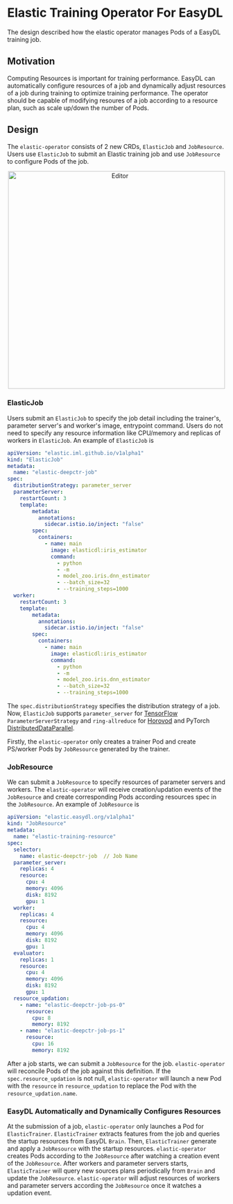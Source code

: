 # Elastic Training Operator For EasyDL

The design described how the elastic operator manages Pods of a EasyDL
training job.

## Motivation

Computing Resources is important for training performance. EasyDL can
automatically configure resources of a job and dynamically adjust
resources of a job during training to optimize training performance.
The operator should be capable of modifying resoures of a job according
to a resource plan, such as scale up/down the number of Pods.

## Design

The `elastic-operator` consists of 2 new CRDs, `ElasticJob` and `JobResource`.
Users use `ElasticJob` to submit an Elastic training job and use `JobResource`
to configure Pods of the job.

<div align="center">
<img src="../figures/elastic-operator.jpg" alt="Editor" width="500">
</div>

### ElasticJob

Users submit an `ElasticJob` to specify the job detail including the trainer's,
parameter server's and worker's image, entrypoint command. Users do not need to
specify any resource information like CPU/memory and replicas of workers
in `ElasticJob`.  An example of `ElasticJob` is

```yaml
apiVersion: "elastic.iml.github.io/v1alpha1"
kind: "ElasticJob"
metadata:
  name: "elastic-deepctr-job"
spec:
  distributionStrategy: parameter_server
  parameterServer:
    restartCount: 3
    template:
        metadata:
          annotations:
            sidecar.istio.io/inject: "false"
        spec:
          containers:
            - name: main
              image: elasticdl:iris_estimator
              command:
                - python
                - -m
                - model_zoo.iris.dnn_estimator
                - --batch_size=32
                - --training_steps=1000
  worker:
    restartCount: 3
    template:
        metadata:
          annotations:
            sidecar.istio.io/inject: "false"
        spec:
          containers:
            - name: main
              image: elasticdl:iris_estimator
              command:
                - python
                - -m
                - model_zoo.iris.dnn_estimator
                - --batch_size=32
                - --training_steps=1000
```

The `spec.distributionStrategy` specifies the distribution strategy of
a job. Now, `ElasticJob` supports `parameter_server` for [TensorFlow](https://www.tensorflow.org/tutorials/distribute/parameter_server_training)
`ParameterServerStrategy` and `ring-allreduce` for [Horovod](https://horovod.readthedocs.io/en/stable/)
and PyTorch [DistributedDataParallel](DistributedDataParallel).

Firstly, the `elastic-operator` only creates a trainer Pod
and create PS/worker Pods by `JobResource` generated by the trainer.

### JobResource

We can submit a `JobResource` to specify resources of parameter servers and
workers. The `elastic-operator` will receive creation/updation events of
the `JobResource` and create corresponding Pods according resources spec in
the `JobResource`. An example of `JobResource` is

```yaml
apiVersion: "elastic.easydl.org/v1alpha1"
kind: "JobResource"
metadata:
  name: "elastic-training-resource"
spec:
  selector:
    name: elastic-deepctr-job  // Job Name
  parameter_server:
    replicas: 4
    resource:
      cpu: 4
      memory: 4096
      disk: 8192
      gpu: 1
  worker:
    replicas: 4
    resource:
      cpu: 4
      memory: 4096
      disk: 8192
      gpu: 1
  evaluator:
    replicas: 1
    resource:
      cpu: 4
      memory: 4096
      disk: 8192
      gpu: 1
  resource_updation:
    - name: "elastic-deepctr-job-ps-0"
      resource:
        cpu: 8
        memory: 8192
    - name: "elastic-deepctr-job-ps-1"
      resource:
        cpu: 16
        memory: 8192
```

After a job starts, we can submit a `JobResource` for the job.
`elastic-operator` will reconcile Pods of the job against this definition.
If the `spec.resource_updation` is not null, `elastic-operator` will
launch a new Pod with the `resource` in `resource_updation` to replace
the Pod with the `resource_updation.name`.

### EasyDL Automatically and Dynamically Configures Resources

At the submission of a job, `elastic-operator` only launches a Pod for
`ElasticTrainer`. `ElasticTrainer` extracts features from the job and queries
the startup resources from EasyDL `Brain`. Then, `ElasticTrainer` generate and
apply a `JobResource` with the startup resources. `elastic-operator` creates
Pods according to the `JobResource` after watching a creation event of
the `JobResource`. After workers and parameter servers starts, `ElasticTrainer`
will query new sources plans periodically from `Brain` and update the
`JobResource`. `elastic-operator` will adjust resources of workers and
parameter servers according the `JobResource` once it watches a
updation event.
